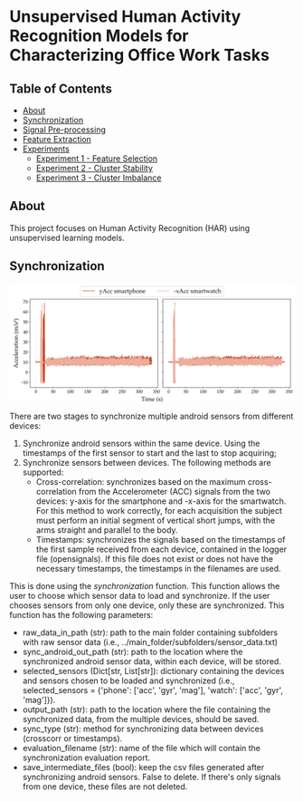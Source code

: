 # Unsupervised Human Activity Recognition Models for Characterizing Office Work Tasks

## Table of Contents
- [About](#about)
- [Synchronization](#synchronization)
- [Signal Pre-processing](#processing)
- [Feature Extraction](#feature_extraction)
- [Experiments](#experiments)
  - [Experiment 1 - Feature Selection](#experiment1)
  - [Experiment 2 - Cluster Stability](#experiment2)
  - [Experiment 3 - Cluster Imbalance](#experiment3)

## About 
This project focuses on Human Activity Recognition (HAR) using unsupervised 
learning models.

## Synchronization

![Diagram](./Figures/synchronization_before_after.png)


There are two stages to synchronize multiple android sensors from different devices:
1. Synchronize android sensors within the same device. Using the timestamps of the first sensor to start and the last to stop acquiring;
2. Synchronize sensors between devices. The following methods are supported:
   + Cross-correlation: synchronizes based on the maximum cross-correlation from the Accelerometer (ACC) signals from the two devices: y-axis for the smartphone and -x-axis for the smartwatch. For this method to work correctly, for each acquisition the subject must perform an initial segment of vertical short jumps, with the arms straight and parallel to the body.
   + Timestamps: synchronizes the signals based on the timestamps of the  first sample received from each device, contained in the logger file (opensignals). If this file does not exist or does not have the necessary timestamps, the timestamps in the filenames are used.


This is done using the *synchronization* function. This function allows the user to choose
which sensor data to load and synchronize. If the user chooses sensors from only one
device, only these are synchronized. This function has the following parameters:

+ raw_data_in_path (str): path to the main folder containing subfolders with raw sensor data (i.e., ../main_folder/subfolders/sensor_data.txt)
+ sync_android_out_path (str): path to the location where the synchronized android sensor data, within each device, will be stored.
+ selected_sensors (Dict[str, List[str]): dictionary containing the devices and sensors chosen to be loaded and synchronized (i.e., selected_sensors = {'phone': ['acc', 'gyr', 'mag'], 'watch': ['acc', 'gyr', 'mag']}).
+ output_path (str): path to the location where the file containing the synchronized data, from the multiple devices, should be saved.
+ sync_type (str): method for synchronizing data between devices (crosscorr or timestamps).
+ evaluation_filename (str): name of the file which will contain the synchronization evaluation report.
+ save_intermediate_files (bool): keep the csv files generated after synchronizing android
        sensors. False to delete. If there's only signals from one device, these files are not deleted.







